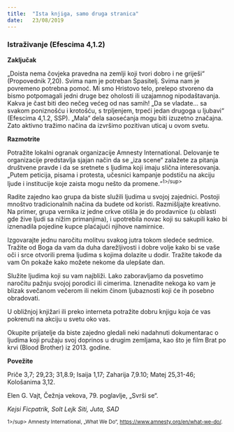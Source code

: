 ```yaml
---
title:  "Ista knjiga, samo druga stranica"
date:   23/08/2019
---
```


### Istraživanje  (Efescima 4,1.2)

**Zaključak**

„Doista nema čovjeka pravedna na zemlji koji tvori dobro i ne griješi“ (Propovednik 7,20). Svima nam je potreban Spasitelj. Svima nam je povremeno potrebna pomoć. Mi smo Hristovo telo, prelepo stvoreno da bismo potpomagali jedni druge bez oholosti ili uzajamnog nipodaštavanja. Kakva je čast biti deo nečeg većeg od nas samih!  „Da se vladate... sa svakom poniznošću i krotošću, s trpljenjem, trpeći jedan drugoga u ljubavi“ (Efescima 4,1.2, SSP). „Mala“ dela saosećanja mogu biti izuzetno značajna. Zato aktivno tražimo načina da izvršimo pozitivan uticaj u ovom svetu.

**Razmotrite**

Potražite lokalni ogranak organizacije Amnesty International. Delovanje te organizacije predstavlja sjajan način da se „iza scene“ zalažete za pitanja društvene pravde i da se sretnete s ljudima koji imaju slična interesovanja. „Putem peticija, pisama i protesta, učesnici kampanje podstiču na akciju ljude i institucije koje zaista mogu nešto da promene.“<sup>1>/sup>

Radite zajedno kao grupa da biste služili ljudima u svojoj zajednici. Postoji mnoštvo tradicionalnih načina da budete od koristi. Razmišljajte kreativno. Na primer, grupa vernika iz jedne crkve otišla je do prodavnice (u oblasti gde žive ljudi sa nižim primanjima), i upotrebila novac koji su sakupili kako bi iznenadila pojedine kupce plaćajući njihove namirnice.

Izgovarajte jednu naročitu molitvu svakog jutra tokom sledeće sedmice. Tražite od Boga da vam da duha darežljivosti i dobre volje kako bi se vaše oči i srce otvorili prema ljudima s kojima dolazite u dodir. Tražite takođe da vam On pokaže kako možete nekome da ulepšate dan.

Služite ljudima koji su vam najbliži. Lako zaboravljamo da posvetimo naročitu pažnju svojoj porodici ili cimerima. Iznenadite nekoga ko vam je blizak svečanom večerom ili nekim činom ljubaznosti koji će ih posebno obradovati.

U obližnjoj knjižari ili preko interneta potražite dobru knjigu koja će vas pokrenuti na akciju u svetu oko vas.

Okupite prijatelje da biste zajedno gledali neki nadahnuti dokumentarac o ljudima koji pružaju svoj doprinos u drugim zemljama, kao što je film Brat po krvi (Blood Brother) iz 2013. godine.  

**Povežite**

Priče 3,7; 29,23; 31,8.9; Isaija 1,17; Zaharija 7,9.10; Matej 25,31-46; Kološanima 3,12.

Elen G. Vajt, Čežnja vekova, 79. poglavlje, „Svrši se“.

*Kejsi Ficpatrik, Solt Lejk Siti, Juta, SAD*

<sup>1>/sup>	Amnesty International, „What We Do“, https://www.amnesty.org/en/what-we-do/.
